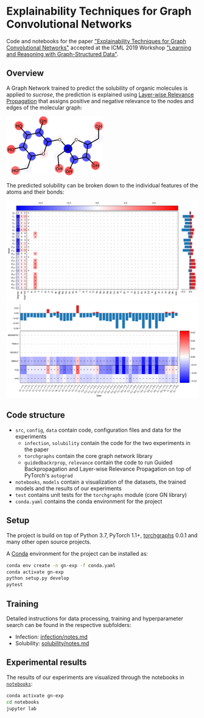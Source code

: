 # Explainability Techniques for Graph Convolutional Networks

Code and notebooks for the paper ["Explainability Techniques for Graph Convolutional Networks"](https://arxiv.org/abs/1905.13686) 
accepted at the ICML 2019 Workshop ["Learning and Reasoning with Graph-Structured Data"](https://graphreason.github.io/).

## Overview
A Graph Network trained to predict the solubility of organic molecules is applied to _sucrose_, 
the prediction is explained using [Layer-wise Relevance Propagation](http://heatmapping.org) that assigns 
positive and negative relevance to the nodes and edges of the molecular graph: 

![Sucrose solubility LRP](resources/sucrose.png)

The predicted solubility can be broken down to the individual features of the atoms and their bonds:

![Sucrose solubility LRP nodes](resources/sucrose-atoms.png)
![Sucrose solubility LRP edges](resources/sucrose-bonds.png)

## Code structure
- `src`, `config`, `data` contain code, configuration files and data for the experiments
  - `infection`, `solubility` contain the code for the two experiments in the paper
  - `torchgraphs` contain the core graph network library
  - `guidedbackrprop`, `relevance` contain the code to run Guided Backpropagation and Layer-wise Relevance Propagation on top of PyTorch's `autograd`
- `notebooks`, `models` contain a visualization of the datasets, the trained models and the results of our experiments
- `test` contains unit tests for the `torchgraphs` module (core GN library)
- `conda.yaml` contains the conda environment for the project

## Setup
The project is build on top of Python 3.7, PyTorch 1.1+, 
[torchgraphs](https://github.com/baldassarreFe/torchgraphs) 0.0.1 and many other open source projects.

A [Conda](https://conda.io) environment for the project can be installed as: 
```bash
conda env create -n gn-exp -f conda.yaml
conda activate gn-exp
python setup.py develop
pytest
```

## Training
Detailed instructions for data processing, training and hyperparameter search can be found in the respective subfolders:  
- Infection: [infection/notes.md](./src/infection/notes.md)
- Solubility: [solubility/notes.md](./src/solubility/notes.md)

## Experimental results
The results of our experiments are visualized through the notebooks in [`notebooks`](./notebooks):
```bash
conda activate gn-exp
cd notebooks
jupyter lab 
```
